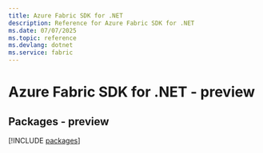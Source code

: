 ```yaml
---
title: Azure Fabric SDK for .NET
description: Reference for Azure Fabric SDK for .NET
ms.date: 07/07/2025
ms.topic: reference
ms.devlang: dotnet
ms.service: fabric
---
```

# Azure Fabric SDK for .NET - preview
## Packages - preview
[!INCLUDE [packages](fabric-index.md)]